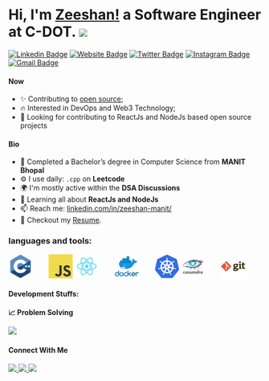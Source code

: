 # Hi, I'm [Zeeshan!](https://zishugshan.github.io) a Software Engineer at C-DOT.  <img src="https://media.giphy.com/media/mGcNjsfWAjY5AEZNw6/giphy.gif" width="50">
[![Linkedin Badge](https://img.shields.io/badge/-zeeshan-blue?style=flat&logo=Linkedin&logoColor=white&link=https://www.linkedin.com/in/jzeeshan-manit/)](https://www.linkedin.com/in/zeeshan-manit/)
[![Website Badge](https://img.shields.io/badge/-zishugshan.github.io-47CCCC?style=flat&logo=Google-Chrome&logoColor=white&link=https://zishugshan.github.io)](https://zishugshan.github.io)
[![Twitter Badge](https://img.shields.io/badge/-@_zishugshan-1ca0f1?style=flat&labelColor=1ca0f1&logo=twitter&logoColor=white&link=https://twitter.com/zishugshan)](https://twitter.com/zishugshan)
[![Instagram Badge](https://img.shields.io/badge/-@_zeesha_.n-purple?style=flat&logo=instagram&logoColor=white&link=https://instagram.com/zeesha_.n/)](https://instagram.com/zeesha_.n/)
[![Gmail Badge](https://img.shields.io/badge/-zshnqmr1-c14438?style=flat&logo=Gmail&logoColor=white&link=mailto:zshnqmr1@gmail.com)](mailto:zshnqmr1@gmail.com)

#### Now

- ✨ Contributing to [open source](https://github.com/WikiEducationFoundation/WikiEduDashboard);
- :fire: Interested in DevOps and Web3 Technology;
- :calendar: Looking for contributing to ReactJs and NodeJs based open source projects 

#### Bio

- 🏢 Completed a Bachelor’s degree in Computer Science from **MANIT Bhopal**
- ⚙️ I use daily: `.cpp` on **Leetcode**
- 🌍 I'm mostly active within the **DSA Discussions**
- 🌱 Learning all about **ReactJs and NodeJs**
- 📫 Reach me: [linkedin.com/in/zeeshan-manit/](https://www.linkedin.com/in/zeeshan-manit/)
- 📝 Checkout my [Resume](https://drive.google.com/file/d/1EJB8xfGTBheXsGh4QzxGdkxopNNJuBa0/view?usp=sharing).


### languages and tools: 
<code><img height="48" src="https://raw.githubusercontent.com/github/explore/80688e429a7d4ef2fca1e82350fe8e3517d3494d/topics/cpp/cpp.png"></code>&emsp;&emsp; 
<code><img height="48" src="https://raw.githubusercontent.com/github/explore/80688e429a7d4ef2fca1e82350fe8e3517d3494d/topics/javascript/javascript.png"></code>
<code><img height="48" src="https://raw.githubusercontent.com/github/explore/80688e429a7d4ef2fca1e82350fe8e3517d3494d/topics/react/react.png"></code>&emsp;&emsp; 
<code><img height="48" src="https://raw.githubusercontent.com/github/explore/80688e429a7d4ef2fca1e82350fe8e3517d3494d/topics/docker/docker.png"></code>&emsp;&emsp; 
<code><img height="48" src="https://raw.githubusercontent.com/github/explore/80688e429a7d4ef2fca1e82350fe8e3517d3494d/topics/kubernetes/kubernetes.png"></code>
<code><img height="48" src="https://raw.githubusercontent.com/github/explore/80688e429a7d4ef2fca1e82350fe8e3517d3494d/topics/cassandra/cassandra.png"></code>&emsp;&emsp;
<code><img height="48" src="https://raw.githubusercontent.com/github/explore/80688e429a7d4ef2fca1e82350fe8e3517d3494d/topics/git/git.png"></code>


#### Development Stuffs:

<b>&#128200; Problem Solving </b>

<img height="300em" src="https://leetcard.jacoblin.cool/zishugshan?theme=light&font=Karma&ext=contest" />


#### Connect With Me

<p left="center">
<a href="https://twitter.com/zishugshan">
  <img src="https://img.shields.io/badge/twitter-%231DA1F2.svg?&style=for-the-badge&logo=twitter&logoColor=white" height=25>
</a> 
<a href="https://www.linkedin.com/in/zeeshan-manit/">
  <img src="https://img.shields.io/badge/linkedin-%230077B5.svg?&style=for-the-badge&logo=linkedin&logoColor=white" height=25>
<a href="mailto:zshnqmr1@gmail.com">
  <img src="	https://img.shields.io/badge/Gmail-D14836?style=for-the-badge&logo=gmail&logoColor=white" height=25>
</a>
</p>

